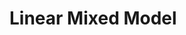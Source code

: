 <!-- Consider a dataset $\{\boldsymbol{y}, \boldsymbol{Z}, \boldsymbol{X}\}$ with $n$ samples, where $\boldsymbol{y} \in \mathbb{R}^n$ is the vector of response variable, $\boldsymbol{Z} \in \mathbb{R}^{n\times c}$ is the matrix of $c$ independent variables, and $\boldsymbol{X} \in \mathbb{R}^{n\times p}$ is another matrix of $p$ variables. The linear mixed model (LMM) builds upon a linear relationship from $\boldsymbol{y}$ to $\{\boldsymbol{Z}, \boldsymbol{X}\}$ by
$$\boldsymbol{y} = \boldsymbol{Z}\boldsymbol{\omega} + \boldsymbol{X}\boldsymbol{\beta} + \boldsymbol{e},$$


where $\boldsymbol{y} \in \mathbb{R}^c$ is the vector of fixed effects, $\boldsymbol{\beta} \in \mathbb{R}^p$ is the vector of random effects with $\boldsymbol{\beta} \sim \mathbb{N}(0, \sigma^2_\beta \boldsymbol{I}_p)$, and $\boldsymbol{e} \sim \mathbb{N}(0, \sigma^2_e \boldsymbol{I})$ is the independent noise term. Let $\boldsymbol{\Theta}$ denote
the set of unknown parameters $\boldsymbol{\Theta} = \{\boldsymbol{\omega, \sigma^2_e, \sigma^2_\beta}\}$. We can treat $\boldsymbol{\beta}$ as a latent variable
because it is unobserved.

(a) Derive and implement an EM algorithm for the above linear mixed model and return the marginal likelihood at each iteration, the estimate of $\boldsymbol{\Theta}$, and the posterior mean of $\boldsymbol{\beta}$.

(b) Apply your implementation to the dataset stored here. The `lmm_y_z_x.txt` file has the first colum as $\boldsymbol{y}$. The columns labeled with Z.1 ∼ Z.10 correpspond to the matrix $\boldsymbol{Z}$ and the columns labeled with X.1 ∼ X.5000 correpspond to the matrix $\boldsymbol{X}$. Report the parameter estimates, visualize the marginal likelihood at each step of iteration and check the monotonicity.

(c) Let $\hat{\boldsymbol{\omega}}$ be the estimate of $\boldsymbol{\omega}$ and $\boldsymbol{\mu}$ be the posterior mean of $\boldsymbol{\beta}$. You can obtain
prediction $\hat{\boldsymbol{y}} = \boldsymbol{z}^T\hat{\boldsymbol{w}} + \boldsymbol{x}^T\boldsymbol{\mu}$, where $\boldsymbol{z}$ and $\boldsymbol{x}$ are from the testing dataset. Use cross-validation to evaluate your algorithm accuracy based on the dataset given in subproblem 2(b), and compare your method with the Lasso [Tibshirani, 1996]. You are required to implement the coordinate descent algorithm for Lasso by yourself. Please use the glmnet package in R Friedman et al. [2010], or sklearn.linear model in python as reference. The Lasso problem here should be
$$\frac{1}{2n}\|\boldsymbol{y} - \boldsymbol{Z}\boldsymbol{\omega} - \boldsymbol{X}\boldsymbol{\beta}\|^2 + \lambda\|\boldsymbol{\beta}\|_1,$$

(d) Suppose that we are using mean-field variational inference (MFVI) $q(\boldsymbol{\beta})$ to approximate the true posterior distribution $Pr(\boldsymbol{\beta}|\boldsymbol{X}, \boldsymbol{y};\boldsymbol{\Theta})$, where $q(\boldsymbol{\beta}) = \prod_{j=1}^p q(\beta_j)$. Derive an algorithm to obtain optimal mean-field approximation $q^*(\boldsymbol{\beta})$ and estimate model parameters $\boldsymbol{\Theta}$ (hint: in the E-step, you optimize $q(\boldsymbol{\beta})$, and in the M-step, you optimize $\boldsymbol{\Theta}$). Track both the marginal log-likelihood and the evidence lower bound (ELBO). Note the gap between them. Compare the posterior mean and variance of $\boldsymbol{\beta}$ obtained through MFVI and EM.




# Solution

To derive an EM algorithm for the linear mixed model (LMM), we need to find the Expectation (E) step and the Maximization (M) step. 

E-step:
We want to find the expectation of the log-likelihood function with respect to the conditional distribution of the latent variable $\boldsymbol{\beta}$ given the observed data $\boldsymbol{y}$ and the current estimate of the parameters $\boldsymbol{\Theta}^{(t)}$. The log-likelihood function is given by:

$$
\log L(\boldsymbol{\Theta}; \boldsymbol{y}) = \log p(\boldsymbol{y} \mid \boldsymbol{\Theta}) = \log \int p(\boldsymbol{y} \mid \boldsymbol{\beta}, \boldsymbol{\Theta}) p(\boldsymbol{\beta} \mid \boldsymbol{\Theta}) d\boldsymbol{\beta}
$$

The expectation in the E-step is:

$$
Q(\boldsymbol{\Theta} \mid \boldsymbol{\Theta}^{(t)}) = E_{\boldsymbol{\beta} \mid \boldsymbol{y}, \boldsymbol{\Theta}^{(t)}} [\log L(\boldsymbol{\Theta}; \boldsymbol{y})] = E_{\boldsymbol{\beta} \mid \boldsymbol{y}, \boldsymbol{\Theta}^{(t)}} [\log p(\boldsymbol{y} \mid \boldsymbol{\beta}, \boldsymbol{\Theta}) + \log p(\boldsymbol{\beta} \mid \boldsymbol{\Theta})]
$$

M-step:
We want to find the parameters $\boldsymbol{\Theta}$ that maximize the expectation found in the E-step:

$$
\boldsymbol{\Theta}^{(t+1)} = \text{argmax}_{\boldsymbol{\Theta}} Q(\boldsymbol{\Theta} \mid \boldsymbol{\Theta}^{(t)})
$$ -->


# Linear Mixed Model